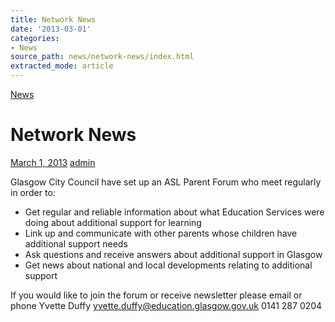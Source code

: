 ```yaml
---
title: Network News
date: '2013-03-01'
categories:
- News
source_path: news/network-news/index.html
extracted_mode: article
---
```

[News](/news/)

# Network News

[March 1, 2013](/news/network-news/) [admin](author/admin/)

Glasgow City Council have set up an ASL Parent Forum who meet regularly in order to:

- Get regular and reliable information about what Education Services were doing about additional support for learning
- Link up and communicate with other parents whose children have additional support needs
- Ask questions and receive answers about additional support in Glasgow
- Get news about national and local developments relating to additional support

If you would like to join the forum or receive newsletter please email or phone Yvette Duffy [yvette.duffy@education.glasgow.gov.uk](mailto:yvette.duffy@education.glasgow.gov.uk) 0141 287 0204
